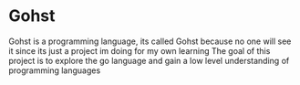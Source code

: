 # Gohst
Gohst is a programming language, its called Gohst because no one will see it since its just a project im doing for my own learning
The goal of this project is to explore the go language and gain a low level understanding of programming languages 
